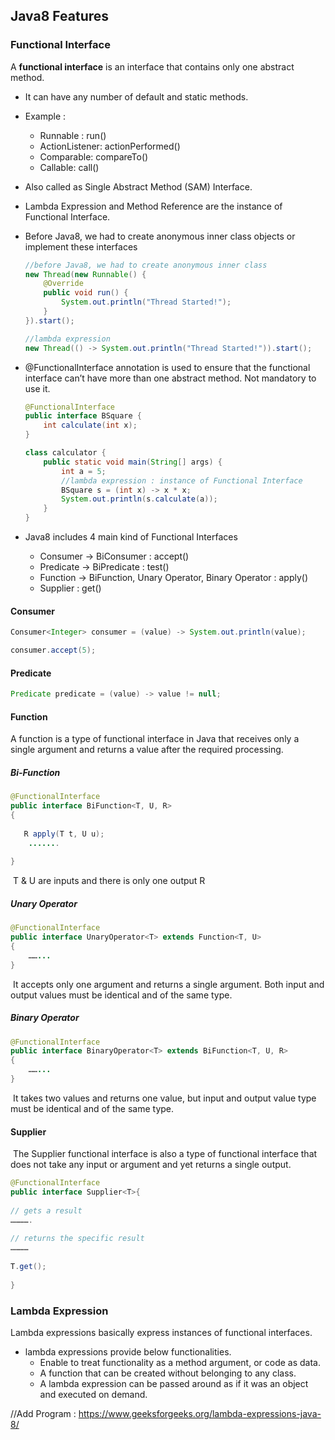 ## Java8 Features



### Functional Interface

A **functional interface** is an interface that contains only one abstract method.

- It can have any number of default and static methods.

- Example : 

    - Runnable : run()
    - ActionListener: actionPerformed()
    - Comparable: compareTo()
    - Callable: call()

- Also called as Single Abstract Method (SAM) Interface.

- Lambda Expression and Method Reference are the instance of Functional Interface.

- Before Java8, we had to create anonymous inner class objects or implement these interfaces

    ```java
    //before Java8, we had to create anonymous inner class
    new Thread(new Runnable() {
        @Override
        public void run() {
            System.out.println("Thread Started!");
        }
    }).start();
    
    //lambda expression
    new Thread(() -> System.out.println("Thread Started!")).start();
    ```

- @FunctionalInterface annotation is used to ensure that the functional interface can’t have more than one abstract method. Not mandatory to use it.

    ```java
    @FunctionalInterface
    public interface BSquare {
        int calculate(int x);
    }
    
    class calculator {
        public static void main(String[] args) {
            int a = 5;
            //lambda expression : instance of Functional Interface
            BSquare s = (int x) -> x * x;
            System.out.println(s.calculate(a));
        }
    }
    ```

- Java8 includes 4 main kind of Functional Interfaces

    - Consumer -> BiConsumer : accept()
    - Predicate -> BiPredicate : test()
    - Function -> BiFunction, Unary Operator, Binary Operator : apply()
    - Supplier : get()

#### Consumer

```java
Consumer<Integer> consumer = (value) -> System.out.println(value);

consumer.accept(5);
```

#### Predicate

```java
Predicate predicate = (value) -> value != null;
```

#### Function

A function is a type of functional interface in Java that receives only a single argument and returns a value after the required processing.

##### 	Bi-Function

```java
@FunctionalInterface
public interface BiFunction<T, U, R> 
{
 
   R apply(T t, U u);
    .......
 
}
```

​		T & U are inputs and there is only one output R

##### 			Unary Operator

```java
@FunctionalInterface
public interface UnaryOperator<T> extends Function<T, U> 
{
    ……...	
}
```

​		It accepts only one argument and returns a single argument. Both input and output values must be identical and of the same type.		

##### 			Binary Operator

```java
@FunctionalInterface
public interface BinaryOperator<T> extends BiFunction<T, U, R> 
{
    ……...
}
```

​		It takes two values and returns one value, but input and output value type must be identical and of the same type.

#### 	Supplier

​	The Supplier functional interface is also a type of functional interface that does not take any input or argument and yet returns a single output.  

```java
@FunctionalInterface
public interface Supplier<T>{
 
// gets a result
………….
 
// returns the specific result
…………
 
T.get();
 
}
```

### Lambda Expression

Lambda expressions basically express instances of functional interfaces.

- lambda expressions provide below functionalities.
  - Enable to treat functionality as a method argument, or code as data.
  - A function that can be created without belonging to any class.
  - A lambda expression can be passed around as if it was an object and executed on demand.

//Add Program : https://www.geeksforgeeks.org/lambda-expressions-java-8/
